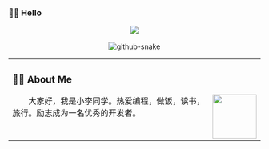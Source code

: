 ###  🙋‍♂️ Hello

<div align="center">
  
  <!-- dynamic typing effect 动态打字效果 -->
  <div>
     <img src="https://readme-typing-svg.demolab.com?font=Fira+Code&pause=1000&width=535&lines=console.log(%22小李同学%2C%20祝您今天愉快%22);小李同学祝您今天愉快!&center=true&size=27" />
  </div>

  <!-- knock code pictures 敲代码的图片 
  <picture>
    <source media="(prefers-color-scheme: dark)" srcset="https://cdn.jsdelivr.net/gh/sun0225SUN/sun0225SUN/assets/images/coding.gif" />
    <source media="(prefers-color-scheme: light)" srcset="https://cdn.jsdelivr.net/gh/sun0225SUN/sun0225SUN/assets/images/developer.svg" height="225px" />
    <img src="https://cdn.jsdelivr.net/gh/sun0225SUN/sun0225SUN/assets/images/coding.gif" />
  </picture> -->

  <!-- for beauty 留个空行好看点 -->
  <div>&nbsp;</div>

  <!-- Snake Code Contribution Map 贪吃蛇代码贡献图 -->
  <picture>
    <source media="(prefers-color-scheme: dark)" srcset="https://cdn.jsdelivr.net/gh/sun0225SUN/sun0225SUN/profile-snake-contrib/github-contribution-grid-snake-dark.svg" />
    <source media="(prefers-color-scheme: light)" srcset="https://cdn.jsdelivr.net/gh/sun0225SUN/sun0225SUN/profile-snake-contrib/github-contribution-grid-snake.svg" />
    <img alt="github-snake" src="https://cdn.jsdelivr.net/gh/sun0225SUN/sun0225SUN/profile-snake-contrib/github-contribution-grid-snake-dark.svg" />
  </picture>

</div>


<table>
  
<tr><td>

### 👨‍💻 About Me

<img align="right" width="88" src="https://cdn.jsdelivr.net/gh/sun0225SUN/sun0225SUN/assets/images/astronaut.png" />


<p>&emsp;&emsp;大家好，我是小李同学。热爱编程，做饭，读书，旅行。励志成为一名优秀的开发者。</p>

</td></tr>
 <!--
<tr>
  <td> ![Dusai's GitHub stats](https://github-readme-stats.vercel.app/api?username=liMingHui-00) https://github-readme-stats.vercel.app/api?username=liMingHui-00 </td>
</tr>  -->
</table>

